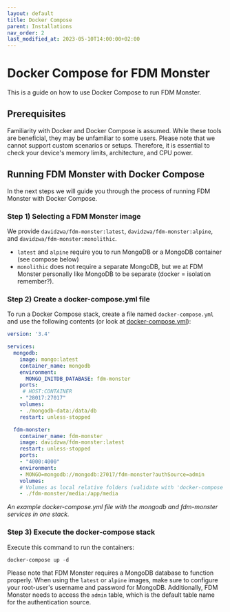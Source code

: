 ```yaml
---
layout: default
title: Docker Compose
parent: Installations
nav_order: 2
last_modified_at: 2023-05-10T14:00:00+02:00
---
```


# Docker Compose for FDM Monster

This is a guide on how to use Docker Compose to run FDM Monster.

## Prerequisites

Familiarity with Docker and Docker Compose is assumed. While these tools are beneficial, they may be unfamiliar to some users. 
Please note that we cannot support custom scenarios or setups. Therefore, it is essential to check your device's memory limits, architecture, and CPU power.

## Running FDM Monster with Docker Compose

In the next steps we will guide you through the process of running FDM Monster with Docker Compose.

### Step 1) Selecting a FDM Monster image
We provide `davidzwa/fdm-monster:latest`, `davidzwa/fdm-monster:alpine`, and `davidzwa/fdm-monster:monolithic`.
   - `latest` and `alpine` require you to run MongoDB or a MongoDB container (see compose below)
   - `monolithic` does not require a separate MongoDB, but we at FDM Monster personally like MongoDB to be separate (docker = isolation remember?).

### Step 2) Create a docker-compose.yml file
To run a Docker Compose stack, create a file named `docker-compose.yml` and use the following contents (or look at [docker-compose.yml](../../docker-compose.yml)):

```yaml
version: '3.4' 

services:
  mongodb:
    image: mongo:latest
    container_name: mongodb
    environment:
      MONGO_INITDB_DATABASE: fdm-monster
    ports:
     # HOST:CONTAINER
    - "28017:27017"
    volumes:
    - ./mongodb-data:/data/db
    restart: unless-stopped

  fdm-monster:
    container_name: fdm-monster    
    image: davidzwa/fdm-monster:latest
    restart: unless-stopped
    ports:
    - "4000:4000"
    environment:
    - MONGO=mongodb://mongodb:27017/fdm-monster?authSource=admin
    volumes:
    # Volumes as local relative folders (validate with 'docker-compose config')
    - ./fdm-monster/media:/app/media
```
_An example docker-compose.yml file with the mongodb and fdm-monster services in one stack._

### Step 3) Execute the docker-compose stack 
Execute this command to run the containers:

```powershell
docker-compose up -d
```

Please note that FDM Monster requires a MongoDB database to function properly. When using the `latest` or `alpine` images, 
make sure to configure your root-user's username and password for MongoDB. 
Additionally, FDM Monster needs to access the `admin` table, which is the default table name for the authentication source.
